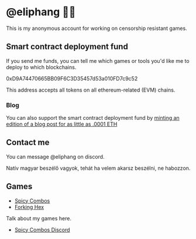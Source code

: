 # @eliphang 🐘🧛
This is my anonymous account for working on censorship resistant games.

## Smart contract deployment fund
If you send me funds, you can tell me which games or tools you'd like me to deploy to which blockchains.

0xD9A74470665BB09F6C3D35457d53a010FD7c9c52

This address accepts all tokens on all ethereum-related (EVM) chains.

### Blog
You can also support the smart contract deployment fund by [minting an edition of a blog post for as little as .0001 ETH](https://mirror.xyz/0xD9A74470665BB09F6C3D35457d53a010FD7c9c52)

## Contact me
You can message @eliphang on discord.

Natív magyar beszélő vagyok, tehát ha velem akarsz beszélni, ne habozzon.

## Games
* [Spicy Combos](https://github.com/eliphang/spicy-combos)
* [Forking Hex](https://github.com/eliphang/forking-hex)

Talk about my games here.
* [Spicy Combos Discord](https://discord.gg/yaEXnWUQN3)
